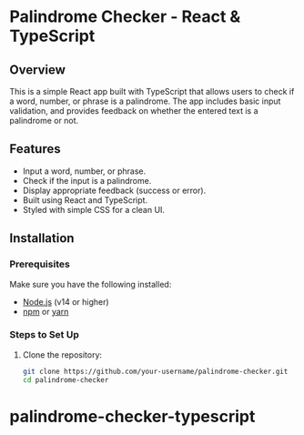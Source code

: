 # Palindrome Checker - React & TypeScript

## Overview

This is a simple React app built with TypeScript that allows users to check if a word, number, or phrase is a palindrome. The app includes basic input validation, and provides feedback on whether the entered text is a palindrome or not.

## Features

- Input a word, number, or phrase.
- Check if the input is a palindrome.
- Display appropriate feedback (success or error).
- Built using React and TypeScript.
- Styled with simple CSS for a clean UI.

## Installation

### Prerequisites

Make sure you have the following installed:

- [Node.js](https://nodejs.org/) (v14 or higher)
- [npm](https://www.npmjs.com/) or [yarn](https://yarnpkg.com/)

### Steps to Set Up

1. Clone the repository:
   ```bash
   git clone https://github.com/your-username/palindrome-checker.git
   cd palindrome-checker
   ```
# palindrome-checker-typescript
